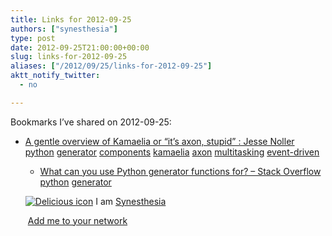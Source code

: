```yaml
---
title: Links for 2012-09-25
authors: ["synesthesia"]
type: post
date: 2012-09-25T21:00:00+00:00
slug: links-for-2012-09-25 
aliases: ["/2012/09/25/links-for-2012-09-25"]
aktt_notify_twitter:
  - no

---
```

Bookmarks I&#8217;ve shared on 2012-09-25:

  * [A gentle overview of Kamaelia or &ldquo;it&rsquo;s axon, stupid&rdquo; : Jesse Noller][1] 
    [python][2] [generator][3] [components][4] [kamaelia][5] [axon][6] [multitasking][7] [event-driven][8] </li> 
    
      * [What can you use Python generator functions for? &#8211; Stack Overflow][9] 
        [python][2] [generator][3] </li> </ul> 
        
        <p class="deliciouslink">
          <a href="https://del.icio.us/synesthesia" title="See all my bookmarks on del.icio.us"><img src="https://www.synesthesia.co.uk/images/deliciousicon.jpg" alt="Delicious icon" /></a>&nbsp;I am <a href="https://del.icio.us/synesthesia" title="See all my bookmarks on del.icio.us">Synesthesia</a>
        </p>
        
        <p class="deliciouslink">
          <a href="https://del.icio.us/network?add=synesthesia" title="Add me to your del.icio.us network"><img src="https://www.synesthesia.co.uk/images/add.gif" alt="" /></a>&nbsp;<a href="https://del.icio.us/network?add=synesthesia" title="Add me to your del.icio.us network">Add me to your network</a>
        </p>

 [1]: https://jessenoller.com/2009/01/29/a-gentle-overview-of-kamaelia-or-its-axon-stupid/
 [2]: https://www.delicious.com/synesthesia/python
 [3]: https://www.delicious.com/synesthesia/generator
 [4]: https://www.delicious.com/synesthesia/components
 [5]: https://www.delicious.com/synesthesia/kamaelia
 [6]: https://www.delicious.com/synesthesia/axon
 [7]: https://www.delicious.com/synesthesia/multitasking
 [8]: https://www.delicious.com/synesthesia/event-driven
 [9]: https://stackoverflow.com/questions/102535/what-can-you-use-python-generator-functions-for